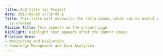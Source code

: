 ```yaml
---
title: Add title for Project
date: 2017-06-09 17:50:00 Z
Title: This title will overwrite the title above, which can be useful when a link
  is created
Mission Title: This appears on the project page
Highlight: Highlight text appears after the Banner image
Practice Area:
- Monitoring and Evaluation
- Knowledge Management and Data Analytics
---
```


